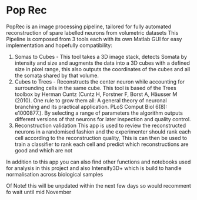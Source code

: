 # Pop Rec 
PopRec is an image processing pipeline, tailored for fully automated reconstruction of spare labelled neurons from volumetric datasets
This Pipeline is composed from 3 tools each with its own Matlab GUI for easy implementation and hopefully compatibility: 
1) Somas to Cubes - This tool takes a 3D image stack, detects Somata by intensity and size and augments the data into a 3D cubes with a defined size in pixel range, this also outputs the coordinates of the cubes and all the somata shared by that volume.  
2) Cubes to Trees - Reconstructs the center neuron while accounting for surrounding cells in the same cube. This tool is based of the Trees toolbox by Herman Cuntz (Cuntz H, Forstner F, Borst A, Häusser M (2010). One rule to grow them all: A general theory of neuronal branching and its practical application. PLoS Comput Biol 6(8): e1000877.). By selecting a range of parameters the algorithm outputs different versions of that neurons for later inspection and quality control.  
3) Reconstruction validation 
This app is used to review the reconstructed neurons in a randomised fashion and the experimenter should rank each cell according to the reconstruction quality, This is can then be used to train a classifier to rank each cell and predict which reconstructions are good and which are not 

In addition to this app you can also find other functions and notebooks used for analysis in this project and also Intensify3D+ which is build to handle normalisation across biological samples 

Of Note! this will be unpdated within the next few days so would recomment fo wait until mid November 
